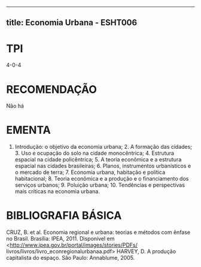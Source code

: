 
---
title: Economia Urbana - ESHT006 
---

# TPI

4-0-4

# RECOMENDAÇÃO

Não há

# EMENTA

1. Introdução: o objetivo da economia urbana; 2. A formação das cidades; 3. Uso e ocupação do solo na cidade monocêntrica; 4. Estrutura espacial na cidade policêntrica; 5. A teoria econômica e a estrutura espacial nas cidades brasileiras; 6. Planos, instrumentos urbanísticos e o mercado de terra; 7. Economia urbana, habitação e política habitacional; 8. Teoria econômica e a produção e o financiamento dos serviços urbanos; 9. Poluição urbana; 10. Tendências e perspectivas mais críticas na economia urbana.

# BIBLIOGRAFIA BÁSICA

CRUZ, B. et al. Economia regional e urbana: teorias e métodos com ênfase no Brasil. Brasília: IPEA, 2011. Disponível em <http://www.ipea.gov.br/portal/images/stories/PDFs/ livros/livros/livro_econregionalurbanaa.pdf>
HARVEY, D. A produção capitalista do espaço. São Paulo: Annablume, 2005.
        